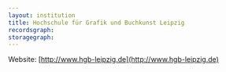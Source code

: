 ```yaml
---
layout: institution
title: Hochschule für Grafik und Buchkunst Leipzig
recordsgraph: 
storagegraph: 
---
```


Website: [http://www.hgb-leipzig.de](http://www.hgb-leipzig.de)
